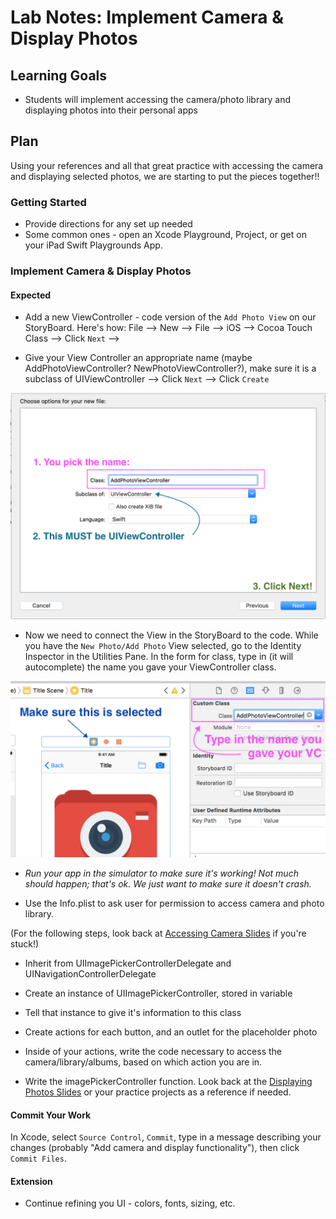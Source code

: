 # Lab Notes: Implement Camera & Display Photos

## Learning Goals

* Students will implement accessing the camera/photo library and displaying photos into their personal apps

## Plan

Using your references and all that great practice with accessing the camera and displaying selected photos, we are starting to put the pieces together!!

### Getting Started

* Provide directions for any set up needed
* Some common ones - open an Xcode Playground, Project, or get on your iPad Swift Playgrounds App.

### Implement Camera & Display Photos

#### Expected

* Add a new ViewController - code version of the `Add Photo View` on our StoryBoard. Here's how: File --> New --> File --> iOS --> Cocoa Touch Class --> Click `Next` -->

* Give your View Controller an appropriate name (maybe AddPhotoViewController? NewPhotoViewController?), make sure it is a subclass of UIViewController --> Click `Next` --> Click `Create`

![inline](slide_images/save_new_vc.png)

* Now we need to connect the View in the StoryBoard to the code. While you have the `New Photo/Add Photo` View selected, go to the Identity Inspector in the Utilities Pane. In the form for class, type in (it will autocomplete) the name you gave your ViewController class.

![inline](slide_images/vc_new_setup.png)

* _Run your app in the simulator to make sure it's working! Not much should happen; that's ok. We just want to make sure it doesn't crash._

* Use the Info.plist to ask user for permission to access camera and photo library.

(For the following steps, look back at [Accessing Camera Slides](./access_camera_slides.markdown) if you're stuck!)
* Inherit from UIImagePickerControllerDelegate and UINavigationControllerDelegate

* Create an instance of UIImagePickerController, stored in variable

* Tell that instance to give it's information to this class

* Create actions for each button, and an outlet for the placeholder photo

* Inside of your actions, write the code necessary to access the camera/library/albums, based on which action you are in.

* Write the imagePickerController function. Look back at the [Displaying Photos Slides](./displaying_photos_slides.markdown) or your practice projects as a reference if needed.

#### Commit Your Work

In Xcode, select `Source Control`, `Commit`, type in a message describing your changes (probably "Add camera and display functionality"), then click `Commit Files`.

#### Extension

* Continue refining you UI - colors, fonts, sizing, etc.
